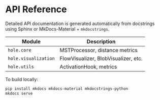 # API Reference

Detailed API documentation is generated automatically from docstrings using
Sphinx or MkDocs-Material + `mkdocstrings`.

| Module | Description |
|--------|-------------|
| `hole.core` | MSTProcessor, distance metrics |
| `hole.visualization` | FlowVisualizer, BlobVisualizer, etc. |
| `hole.utils` | ActivationHook, metrics |

To build locally:
```bash
pip install mkdocs mkdocs-material mkdocstrings-python
mkdocs serve
``` 